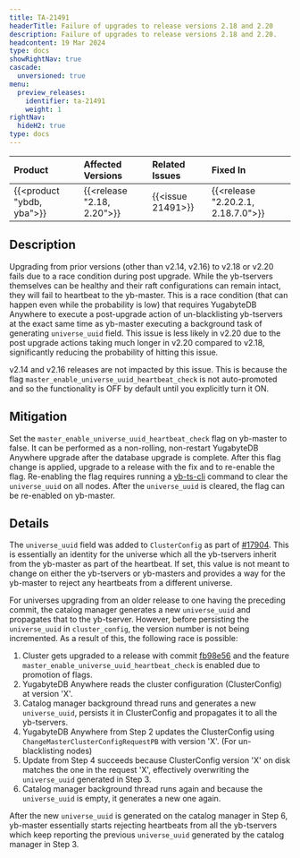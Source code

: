 ```yaml
---
title: TA-21491
headerTitle: Failure of upgrades to release versions 2.18 and 2.20
description: Failure of upgrades to release versions 2.18 and 2.20.
headcontent: 19 Mar 2024
type: docs
showRightNav: true
cascade:
  unversioned: true
menu:
  preview_releases:
    identifier: ta-21491
    weight: 1
rightNav:
  hideH2: true
type: docs
---
```


|          Product           |  Affected Versions  |  Related Issues   | Fixed In |
| :------------------------- | :------------------ | :---------------- | :------- |
| {{<product "ybdb, yba">}}  | {{<release "2.18, 2.20">}} | {{<issue 21491>}} | {{<release "2.20.2.1, 2.18.7.0">}}      |

## Description

Upgrading from prior versions (other than v2.14, v2.16) to v2.18 or v2.20 fails due to a race condition during post upgrade. While the yb-tservers themselves can be healthy and their raft configurations can remain intact, they will fail to heartbeat to the yb-master.
This is a race condition (that can happen even while the probability is low) that requires YugabyteDB Anywhere to execute a post-upgrade action of un-blacklisting yb-tservers at the exact same time as yb-master executing a background task of generating `universe_uuid` field. This issue is less likely in v2.20 due to the post upgrade actions taking much longer in v2.20 compared to v2.18, significantly reducing the probability of hitting this issue.

v2.14 and v2.16 releases are not impacted by this issue. This is because the flag `master_enable_universe_uuid_heartbeat_check` is not auto-promoted and so the functionality is OFF by default until you explicitly turn it ON.

## Mitigation

Set the `master_enable_universe_uuid_heartbeat_check` flag on yb-master to false. It can be performed as a non-rolling, non-restart YugabyteDB Anywhere upgrade after the database upgrade is complete.
After this flag change is applied, upgrade to a release with the fix and to re-enable the flag.
Re-enabling the flag requires running a [yb-ts-cli](../../../admin/yb-ts-cli/) command to clear the `universe_uuid` on all nodes. After the `universe_uuid` is cleared, the flag can be re-enabled on yb-master.

## Details

The `universe_uuid` field was added to `ClusterConfig` as part of [#17904](https://github.com/yugabyte/yugabyte-db/commit/fb98e56488f70ce4940861127f5ce724fb1acc14). This is essentially an identity for the universe which all the yb-tservers inherit from the yb-master as part of the heartbeat. If set, this value is not meant to change on either the yb-tservers or yb-masters and provides a way for the yb-master to reject any heartbeats from a different universe.

For universes upgrading from an older release to one having the preceding commit, the catalog manager generates a new `universe_uuid` and propagates that to the yb-tserver. However, before persisting the `universe_uuid` in `cluster_config`, the version number is not being incremented.
As a result of this, the following race is possible:

1. Cluster gets upgraded to a release with commit [fb98e56](https://github.com/yugabyte/yugabyte-db/commit/fb98e56488f70ce4940861127f5ce724fb1acc14) and the feature `master_enable_universe_uuid_heartbeat_check` is enabled due to promotion of flags.
1. YugabyteDB Anywhere reads the cluster configuration (ClusterConfig) at version 'X'.
1. Catalog manager background thread runs and generates a new `universe_uuid`, persists it in ClusterConfig and propagates it to all the yb-tservers.
1. YugabyteDB Anywhere from Step 2 updates the ClusterConfig using `ChangeMasterClusterConfigRequestPB` with version 'X'. (For un-blacklisting nodes)
1. Update from Step 4 succeeds because ClusterConfig version 'X' on disk matches the one in the request 'X', effectively overwriting the `universe_uuid` generated in Step 3.
1. Catalog manager background thread runs again and because the `universe_uuid` is empty, it generates a new one again.

After the new `universe_uuid` is generated on the catalog manager in Step 6, yb-master essentially starts rejecting heartbeats from all the yb-tservers which keep reporting the previous `universe_uuid` generated by the catalog manager in Step 3.
